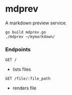 # mdprev

A markdown preview service.


```
go build mdprev.go
./mdprev ~/mymarkdown/
```

### Endpoints

```
GET /
```
- lists files

```
GET /file/:file_path
```
- renders file
